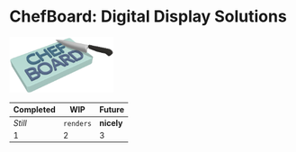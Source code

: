 # ChefBoard: Digital Display Solutions

<img src="/static/Chefboard_Logo.png" height="100">

| Completed | WIP       | Future     |
| --------- | --------- | ---------- |
| _Still_   | `renders` | **nicely** |
| 1         | 2         | 3          |
